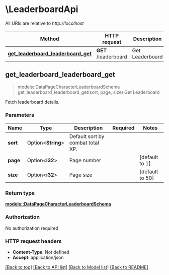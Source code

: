 # \LeaderboardApi

All URIs are relative to *http://localhost*

Method | HTTP request | Description
------------- | ------------- | -------------
[**get_leaderboard_leaderboard_get**](LeaderboardApi.md#get_leaderboard_leaderboard_get) | **GET** /leaderboard | Get Leaderboard



## get_leaderboard_leaderboard_get

> models::DataPageCharacterLeaderboardSchema get_leaderboard_leaderboard_get(sort, page, size)
Get Leaderboard

Fetch leaderboard details.

### Parameters


Name | Type | Description  | Required | Notes
------------- | ------------- | ------------- | ------------- | -------------
**sort** | Option<**String**> | Default sort by combat total XP. |  |
**page** | Option<**i32**> | Page number |  |[default to 1]
**size** | Option<**i32**> | Page size |  |[default to 50]

### Return type

[**models::DataPageCharacterLeaderboardSchema**](DataPage_CharacterLeaderboardSchema_.md)

### Authorization

No authorization required

### HTTP request headers

- **Content-Type**: Not defined
- **Accept**: application/json

[[Back to top]](#) [[Back to API list]](../README.md#documentation-for-api-endpoints) [[Back to Model list]](../README.md#documentation-for-models) [[Back to README]](../README.md)

